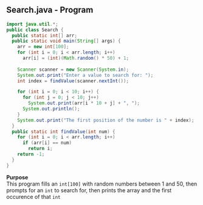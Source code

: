 ## Search.java - Program

```java
import java.util.*;
public class Search {
  public static int[] arr;
  public static void main(String[] args) {
    arr = new int[100];
    for (int i = 0; i < arr.length; i++)
      arr[i] = (int)(Math.random() * 50) + 1;
    
    Scanner scanner = new Scanner(System.in);
    System.out.print("Enter a value to search for: ");
    int index = findValue(scanner.nextInt());

    for (int i = 0; i < 10; i++) {
      for (int j = 0; j < 10; j++)
        System.out.print(arr[i * 10 + j] + ", ");
      System.out.println();
    }
    System.out.print("The first position of the number is " + index);
  }
  public static int findValue(int num) {
    for (int i = 0; i < arr.length; i++)
      if (arr[i] == num)
        return i;
    return -1;
  }
}
```

**Purpose**
<br>This program fills an `int[100]` with random numbers between 1 and 50,
then prompts for an `int` to search for, then prints the array and the first occurence of that `int`
